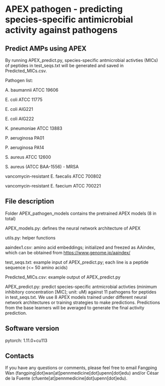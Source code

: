# APEX pathogen - predicting species-specific antimicrobial activity against pathogens

## Predict AMPs using APEX
By running APEX_predict.py, species-specific antmicrobial activties (MICs) of peptides in test_seqs.txt will be generated and saved in Predicted_MICs.csv.


Pathogen list: 

A. baumannii ATCC 19606	 

E. coli ATCC 11775	

E. coli AIG221	

E. coli AIG222	

K. pneumoniae ATCC 13883	

P. aeruginosa PA01	

P. aeruginosa PA14	

S. aureus ATCC 12600	

S. aureus (ATCC BAA-1556) - MRSA	

vancomycin-resistant E. faecalis ATCC 700802	

vancomycin-resistant E. faecium ATCC 700221


## File description
Folder APEX_pathogen_models contains the pretrained APEX models (8 in total)

APEX_models.py: defines the neural network architecture of APEX

utils.py: helper functions

aaindex1.csv: amino acid embeddings; initialized and freezed as AAindex, which can be obtained from https://www.genome.jp/aaindex/

test_seqs.txt: example input of APEX_predict.py; each line is a peptide sequence (<= 50 amino acids)

Predicted_MICs.csv: example output of APEX_predict.py

APEX_predict.py: predict species-specific antmicrobial activties (minimum inhibitory concentration [MIC]; unit: uM) against 11 pathogens for peptides in test_seqs.txt. We use 8 APEX models trained under different neural network architectures or training strategies to make predictions. Predictions from the base learners will be averaged to generate the final activity prediction. 



## Software version
pytorch: 1.11.0+cu113


## Contacts
If you have any questions or comments, please feel free to email Fangping Wan (fangping[dot]wan[at]pennmedicine[dot]upenn[dot]edu) and/or César de la Fuente (cfuente[at]pennmedicine[dot]upenn[dot]edu).

